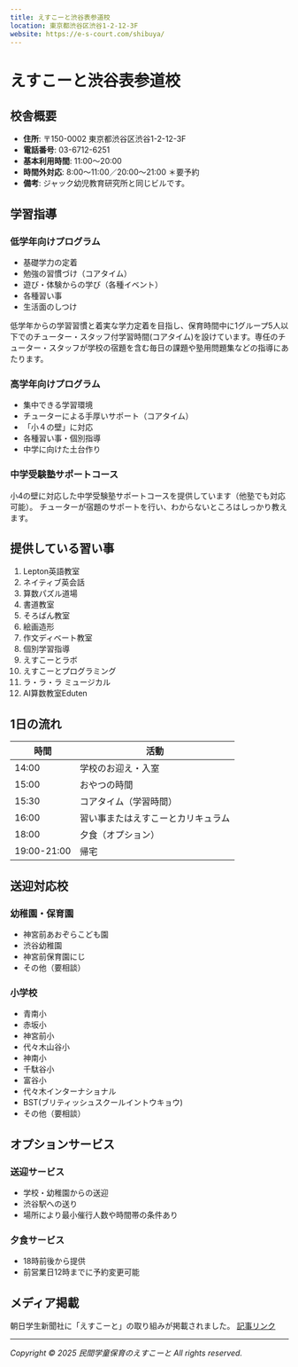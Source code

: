 ```yaml
---
title: えすこーと渋谷表参道校
location: 東京都渋谷区渋谷1-2-12-3F
website: https://e-s-court.com/shibuya/
---
```


# えすこーと渋谷表参道校

## 校舎概要

- **住所**: 〒150-0002 東京都渋谷区渋谷1-2-12-3F
- **電話番号**: 03-6712-6251
- **基本利用時間**: 11:00〜20:00
- **時間外対応**: 8:00〜11:00／20:00〜21:00 ＊要予約
- **備考**: ジャック幼児教育研究所と同じビルです。

## 学習指導

### 低学年向けプログラム

- 基礎学力の定着
- 勉強の習慣づけ（コアタイム）
- 遊び・体験からの学び（各種イベント）
- 各種習い事
- 生活面のしつけ

低学年からの学習習慣と着実な学力定着を目指し、保育時間中に1グループ5人以下でのチューター・スタッフ付学習時間(コアタイム)を設けています。専任のチューター・スタッフが学校の宿題を含む毎日の課題や塾用問題集などの指導にあたります。

### 高学年向けプログラム

- 集中できる学習環境
- チューターによる手厚いサポート（コアタイム）
- 「小４の壁」に対応
- 各種習い事・個別指導
- 中学に向けた土台作り

### 中学受験塾サポートコース

小4の壁に対応した中学受験塾サポートコースを提供しています（他塾でも対応可能）。
チューターが宿題のサポートを行い、わからないところはしっかり教えます。

## 提供している習い事

1. Lepton英語教室
2. ネイティブ英会話
3. 算数パズル道場
4. 書道教室
5. そろばん教室
6. 絵画造形
7. 作文ディベート教室
8. 個別学習指導
9. えすこーとラボ
10. えすこーとプログラミング
11. ラ・ラ・ラ ミュージカル
12. AI算数教室Eduten

## 1日の流れ

| 時間 | 活動 |
|------|------|
| 14:00 | 学校のお迎え・入室 |
| 15:00 | おやつの時間 |
| 15:30 | コアタイム（学習時間） |
| 16:00 | 習い事またはえすこーとカリキュラム |
| 18:00 | 夕食（オプション） |
| 19:00-21:00 | 帰宅 |

## 送迎対応校

### 幼稚園・保育園
- 神宮前あおぞらこども園
- 渋谷幼稚園
- 神宮前保育園にじ
- その他（要相談）

### 小学校
- 青南小
- 赤坂小
- 神宮前小
- 代々木山谷小
- 神南小
- 千駄谷小
- 富谷小
- 代々木インターナショナル
- BST(ブリティッシュスクールイントウキョウ)
- その他（要相談）

## オプションサービス

### 送迎サービス
- 学校・幼稚園からの送迎
- 渋谷駅への送り
- 場所により最小催行人数や時間帯の条件あり

### 夕食サービス
- 18時前後から提供
- 前営業日12時までに予約変更可能

## メディア掲載
朝日学生新聞社に「えすこーと」の取り組みが掲載されました。
[記事リンク](https://www.asahi.com/asagakuplus/article/asasho/15479108)

---
*Copyright © 2025 民間学童保育のえすこーと All rights reserved.* 